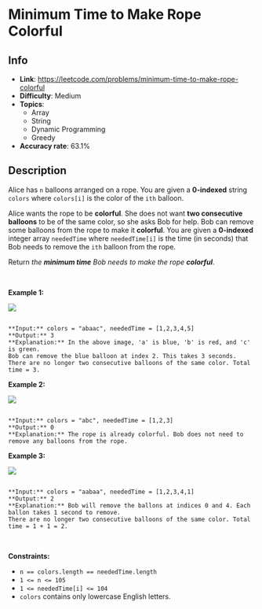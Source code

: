 # Minimum Time to Make Rope Colorful

## Info  
- **Link**: https://leetcode.com/problems/minimum-time-to-make-rope-colorful
- **Difficulty**: Medium  
- **Topics**:   
    - Array
    - String
    - Dynamic Programming
    - Greedy
- **Accuracy rate**: 63.1%  

## Description  
    
Alice has `n` balloons arranged on a rope. You are given a **0-indexed** string `colors` where `colors[i]` is the color of the `ith` balloon.


Alice wants the rope to be **colorful**. She does not want **two consecutive balloons** to be of the same color, so she asks Bob for help. Bob can remove some balloons from the rope to make it **colorful**. You are given a **0-indexed** integer array `neededTime` where `neededTime[i]` is the time (in seconds) that Bob needs to remove the `ith` balloon from the rope.


Return *the **minimum time** Bob needs to make the rope **colorful***.


 


**Example 1:**


![](https://assets.leetcode.com/uploads/2021/12/13/ballon1.jpg)

```

**Input:** colors = "abaac", neededTime = [1,2,3,4,5]
**Output:** 3
**Explanation:** In the above image, 'a' is blue, 'b' is red, and 'c' is green.
Bob can remove the blue balloon at index 2. This takes 3 seconds.
There are no longer two consecutive balloons of the same color. Total time = 3.
```

**Example 2:**


![](https://assets.leetcode.com/uploads/2021/12/13/balloon2.jpg)

```

**Input:** colors = "abc", neededTime = [1,2,3]
**Output:** 0
**Explanation:** The rope is already colorful. Bob does not need to remove any balloons from the rope.

```

**Example 3:**


![](https://assets.leetcode.com/uploads/2021/12/13/balloon3.jpg)

```

**Input:** colors = "aabaa", neededTime = [1,2,3,4,1]
**Output:** 2
**Explanation:** Bob will remove the ballons at indices 0 and 4. Each ballon takes 1 second to remove.
There are no longer two consecutive balloons of the same color. Total time = 1 + 1 = 2.

```

 


**Constraints:**


* `n == colors.length == neededTime.length`
* `1 <= n <= 105`
* `1 <= neededTime[i] <= 104`
* `colors` contains only lowercase English letters.


  
    
